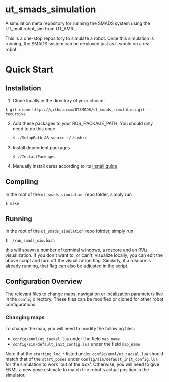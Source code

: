 # ut_smads_simulation
A simulation meta repository for running the SMADS system using the UT_multirobot_sim from UT_AMRL.

This is a one-stop repository to simulate a robot. Once this simulation is running, the SMADS system can be deployed just as it would on a real robot.


# Quick Start

## Installation
1. Clone locally in the directory of your choice:
 
  ``` $ git clone https://github.com/UTSMADS/ut_smads_simulation.git --recursive ```

2. Add these packages to your ROS_PACKAGE_PATH. You should only need to do this once

   ``` $ ./SetupPath && source ~/.bashrc ```

3. Install dependent packages

   ``` $ ./InstallPackages ```

4. Manually install ceres according to its [install guide](http://ceres-solver.org/installation.html#linux)

## Compiling 
In the root of the `ut_smads_simulation` repo folder, simply run 

   ``` $ make ```

## Running
In the root of the `ut_smads_simulation` repo folrder, simply run

   ``` $ ./run_smads_sim.bash ```

this will spawn a number of terminal windows, a roscore and an RViz visualization. 
If you don't want to, or can't, visualize locally, you can edit the above script and turn off the visualization flag.
Similarly, if a roscore is already running, that flag can also be adjusted in the script.

## Configuration Overview
The relevant files to change maps, navigation or localization parameters live in the `config` directory. 
These files can be modified or cloned for other robot configurations.

### Changing maps

To change the map, you will need to modify the following files:
- `config/enml/ut_jackal.lua` under the field `map_name`
- `config/sim/default_init_config.lua` under the field `map_name`

Note that the `starting_loc_*` listed under `config/enml/ut_jackal.lua` should match that of the `start_poses` under `config/sim/default_init_config.lua` for the simulation to work 'out of the box'. Otherwise, you will need to give ENML a new pose estimate to match the robot's actual position in the simulator.



